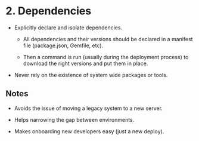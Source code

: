 # 2. Dependencies

 - Explicitly declare and isolate dependencies.

    - All dependencies and their versions should be declared in a manifest file (package.json, Gemfile, etc).

    - Then a command is run (usually during the deployment process) to download the right versions and put them in place.

 - Never rely on the existence of system wide packages or tools.

## Notes

 - Avoids the issue of moving a legacy system to a new server.

 - Helps narrowing the gap between environments.

 - Makes onboarding new developers easy (just a new deploy).
